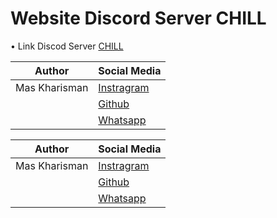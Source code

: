 # Website Discord Server CHILL

• Link Discod Server [CHILL](https://discord.com/invite/chillreborn)

|Author|Social Media|
|-------|------------|
|Mas Kharisman|[Instragram](https://instagram.com/maskhar_1805) |
||[Github](https://github.com/maskhar2708)|
||[Whatsapp](https://wa.me/6282124840385)|

|Author|Social Media|
|-------|------------|
|Mas Kharisman|[Instragram](https://instagram.com/maskhar_1805) |
||[Github](https://github.com/maskhar2708)|
||[Whatsapp](https://wa.me/6282124840385)|

